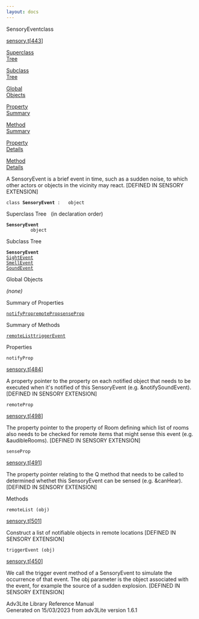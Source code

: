 ```yaml
---
layout: docs
---
```

<span class="title">SensoryEvent</span><span class="type">class</span>

[sensory.t](../file/sensory.t.html)\[[443](../source/sensory.t.html#443)\]

[Superclass  
Tree](#_SuperClassTree_)

[Subclass  
Tree](#_SubClassTree_)

[Global  
Objects](#_ObjectSummary_)

[Property  
Summary](#_PropSummary_)

[Method  
Summary](#_MethodSummary_)

[Property  
Details](#_Properties_)

[Method  
Details](#_Methods_)



A SensoryEvent is a brief event in time, such as a sudden noise, to
which other actors or objects in the vicinity may react. \[DEFINED IN
SENSORY EXTENSION\]

`class `**`SensoryEvent`**` :   object`



<span id="_SuperClassTree_"></span>



<span class="hdln">Superclass Tree</span>   (in declaration order)



**`SensoryEvent`**  
`         object`  
<span id="_SubClassTree_"></span>



<span class="hdln">Subclass Tree</span>  



**`SensoryEvent`**  
[`SightEvent`](../object/SightEvent.html)  
[`SmellEvent`](../object/SmellEvent.html)  
[`SoundEvent`](../object/SoundEvent.html)  
<span id="_ObjectSummary_"></span>



<span class="hdln">Global Objects</span>  



*(none)* <span id="_PropSummary_"></span>



<span class="hdln">Summary of Properties</span>  



[`notifyProp`](#notifyProp)[`remoteProp`](#remoteProp)[`senseProp`](#senseProp)

<span id="_MethodSummary_"></span>



<span class="hdln">Summary of Methods</span>  



[`remoteList`](#remoteList)[`triggerEvent`](#triggerEvent)

<span id="_Properties_"></span>



<span class="hdln">Properties</span>  



<span id="notifyProp"></span>

`notifyProp`

[sensory.t](../file/sensory.t.html)\[[484](../source/sensory.t.html#484)\]



A property pointer to the property on each notified object that needs to
be executed when it's notified of this SensoryEvent (e.g.
&notifySoundEvent). \[DEFINED IN SENSORY EXTENSION\]



<span id="remoteProp"></span>

`remoteProp`

[sensory.t](../file/sensory.t.html)\[[498](../source/sensory.t.html#498)\]



The property pointer to the property of Room defining which list of
rooms also needs to be checked for remote items that might sense this
event (e.g. &audibleRooms). \[DEFINED IN SENSORY EXTENSION\]



<span id="senseProp"></span>

`senseProp`

[sensory.t](../file/sensory.t.html)\[[491](../source/sensory.t.html#491)\]



The property pointer relating to the Q method that needs to be called to
determined whethet this SensoryEvent can be sensed (e.g. &canHear).
\[DEFINED IN SENSORY EXTENSION\]



<span id="_Methods_"></span>



<span class="hdln">Methods</span>  



<span id="remoteList"></span>

`remoteList (obj)`

[sensory.t](../file/sensory.t.html)\[[501](../source/sensory.t.html#501)\]



Construct a list of notifiable objects in remote locations \[DEFINED IN
SENSORY EXTENSION\]



<span id="triggerEvent"></span>

`triggerEvent (obj)`

[sensory.t](../file/sensory.t.html)\[[450](../source/sensory.t.html#450)\]



We call the trigger event method of a SensoryEvent to simulate the
occurrence of that event. The obj parameter is the object associated
with the event, for example the source of a sudden explosion. \[DEFINED
IN SENSORY EXTENSION\]





Adv3Lite Library Reference Manual  
Generated on 15/03/2023 from adv3Lite version 1.6.1


